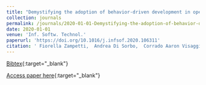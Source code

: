 ```yaml
---
title: "Demystifying the adoption of behavior-driven development in open source projects"
collection: journals
permalink: /journals/2020-01-01-Demystifying-the-adoption-of-behavior-driven-development-in-open-source-projects
date: 2020-01-01
venue: 'Inf. Softw. Technol.'
paperurl: 'https://doi.org/10.1016/j.infsof.2020.106311'
citation: ' Fiorella Zampetti,  Andrea Di Sorbo,  Corrado Aaron Visaggio,  Gerardo Canfora,  Massimiliano Di Penta, &quot;Demystifying the adoption of behavior-driven development in open source projects.&quot; Inf. Softw. Technol., 2020.'
---
```

[Bibtex](https://dblp.org/rec/journals/infsof/ZampettiSVCP20.bib){:target="_blank"}

[Access paper here](https://doi.org/10.1016/j.infsof.2020.106311){:target="_blank"}
